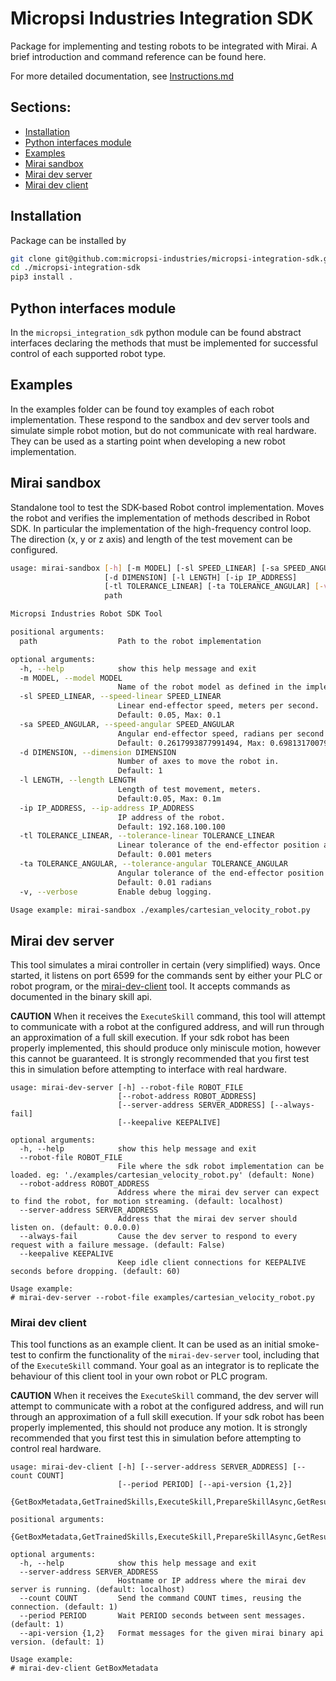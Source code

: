 # Micropsi Industries Integration SDK
Package for implementing and testing robots to be integrated with Mirai.
A brief introduction and command reference can be found here.

For more detailed documentation, see [Instructions.md](Instructions.md)

## Sections:
- [Installation](#installation)
- [Python interfaces module](#python-interfaces-module)
- [Examples](#examples)
- [Mirai sandbox](#mirai-sandbox)
- [Mirai dev server](#mirai-dev-server)
- [Mirai dev client](#mirai-dev-client)

## Installation
Package can be installed by
```bash
git clone git@github.com:micropsi-industries/micropsi-integration-sdk.git
cd ./micropsi-integration-sdk
pip3 install .
```

## Python interfaces module
In the `micropsi_integration_sdk` python module can be found abstract interfaces declaring the
methods that must be implemented for successful control of each supported robot type.

## Examples
In the examples folder can be found toy examples of each robot implementation. These respond to the
sandbox and dev server tools and simulate simple robot motion, but do not communicate with real
hardware.
They can be used as a starting point when developing a new robot implementation.

## Mirai sandbox
Standalone tool to test the SDK-based Robot control implementation.
Moves the robot and verifies the implementation of methods described in Robot SDK. In particular
the implementation of the high-frequency control loop. 
The direction (x, y or z axis) and length of the test movement can be configured.
```bash
usage: mirai-sandbox [-h] [-m MODEL] [-sl SPEED_LINEAR] [-sa SPEED_ANGULAR]
                     [-d DIMENSION] [-l LENGTH] [-ip IP_ADDRESS]
                     [-tl TOLERANCE_LINEAR] [-ta TOLERANCE_ANGULAR] [-v]
                     path

Micropsi Industries Robot SDK Tool

positional arguments:
  path                  Path to the robot implementation

optional arguments:
  -h, --help            show this help message and exit
  -m MODEL, --model MODEL
                        Name of the robot model as defined in the implementation.
  -sl SPEED_LINEAR, --speed-linear SPEED_LINEAR
                        Linear end-effector speed, meters per second.
                        Default: 0.05, Max: 0.1
  -sa SPEED_ANGULAR, --speed-angular SPEED_ANGULAR
                        Angular end-effector speed, radians per second.
                        Default: 0.2617993877991494, Max: 0.6981317007977318
  -d DIMENSION, --dimension DIMENSION
                        Number of axes to move the robot in.
                        Default: 1
  -l LENGTH, --length LENGTH
                        Length of test movement, meters.
                        Default:0.05, Max: 0.1m
  -ip IP_ADDRESS, --ip-address IP_ADDRESS
                        IP address of the robot.
                        Default: 192.168.100.100
  -tl TOLERANCE_LINEAR, --tolerance-linear TOLERANCE_LINEAR
                        Linear tolerance of the end-effector position achieved by robot.
                        Default: 0.001 meters
  -ta TOLERANCE_ANGULAR, --tolerance-angular TOLERANCE_ANGULAR
                        Angular tolerance of the end-effector position achieved by robot.
                        Default: 0.01 radians
  -v, --verbose         Enable debug logging.

Usage example: mirai-sandbox ./examples/cartesian_velocity_robot.py
```
## Mirai dev server
This tool simulates a mirai controller in certain (very simplified) ways.
Once started, it listens on port 6599 for the commands sent by either your PLC or robot program,
or the [mirai-dev-client](#mirai-dev-client) tool.
It accepts commands as documented in the binary skill api.

**CAUTION**
When it receives the `ExecuteSkill` command, this tool will attempt to communicate with a robot
at the configured address, and will run through an approximation of a full skill execution.
If your sdk robot has been properly implemented, this should produce only miniscule motion, however
this cannot be guaranteed.
It is strongly recommended that you first test this in simulation before attempting to interface 
with real hardware.
```shell
usage: mirai-dev-server [-h] --robot-file ROBOT_FILE
                        [--robot-address ROBOT_ADDRESS]
                        [--server-address SERVER_ADDRESS] [--always-fail]
                        [--keepalive KEEPALIVE]

optional arguments:
  -h, --help            show this help message and exit
  --robot-file ROBOT_FILE
                        File where the sdk robot implementation can be loaded. eg: './examples/cartesian_velocity_robot.py' (default: None)
  --robot-address ROBOT_ADDRESS
                        Address where the mirai dev server can expect to find the robot, for motion streaming. (default: localhost)
  --server-address SERVER_ADDRESS
                        Address that the mirai dev server should listen on. (default: 0.0.0.0)
  --always-fail         Cause the dev server to respond to every request with a failure message. (default: False)
  --keepalive KEEPALIVE
                        Keep idle client connections for KEEPALIVE seconds before dropping. (default: 60)

Usage example:
# mirai-dev-server --robot-file examples/cartesian_velocity_robot.py
```

### Mirai dev client
This tool functions as an example client. It can be used as an initial smoke-test to confirm the 
functionality of the `mirai-dev-server` tool, including that of the `ExecuteSkill` command.
Your goal as an integrator is to replicate the behaviour of this client tool in your own robot
or PLC program.

**CAUTION**
When it receives the `ExecuteSkill` command, the dev server will attempt to communicate with a 
robot at the configured address, and will run through an approximation of a full skill execution.
If your sdk robot has been properly implemented, this should not produce any motion. It is strongly
recommended that you first test this in simulation before attempting to control real hardware.
```shell
usage: mirai-dev-client [-h] [--server-address SERVER_ADDRESS] [--count COUNT]
                        [--period PERIOD] [--api-version {1,2}]
                        {GetBoxMetadata,GetTrainedSkills,ExecuteSkill,PrepareSkillAsync,GetResult,GetLastEndstateValues,GetExceptionMessage,KeepAlive}

positional arguments:
  {GetBoxMetadata,GetTrainedSkills,ExecuteSkill,PrepareSkillAsync,GetResult,GetLastEndstateValues,GetExceptionMessage,KeepAlive}

optional arguments:
  -h, --help            show this help message and exit
  --server-address SERVER_ADDRESS
                        Hostname or IP address where the mirai dev server is running. (default: localhost)
  --count COUNT         Send the command COUNT times, reusing the connection. (default: 1)
  --period PERIOD       Wait PERIOD seconds between sent messages. (default: 1)
  --api-version {1,2}   Format messages for the given mirai binary api version. (default: 1)

Usage example:
# mirai-dev-client GetBoxMetadata
```